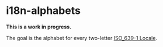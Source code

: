 # i18n-alphabets

**This is a work in progress.**

The goal is the alphabet for every two-letter [ISO_639-1 Locale](http://en.wikipedia.org/wiki/List_of_ISO_639-1_codes). 